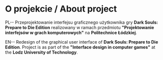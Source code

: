 # O projekcie / About project

PL-- Przeprojektowanie interfejsu graficznego użytkownika gry **Dark Souls: Prepare to Die Edition** realizowany w ramach przedmiotu **"Projektowanie interfejsów w grach komputerowych"** na **Politechnice Łódzkiej**. 


EN-- Redesign of the graphical user interface of **Dark Souls: Prepare to Die Edition**. Project is as part of the **"Interface design in computer games"** at the **Lodz University of Technology**.
